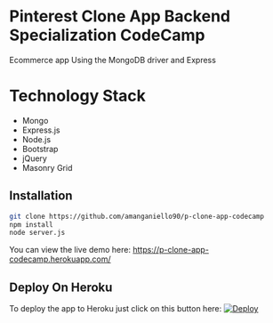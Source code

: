 # Pinterest Clone App Backend Specialization CodeCamp
Ecommerce app Using the MongoDB driver and Express

# Technology Stack
- Mongo
- Express.js
- Node.js
- Bootstrap
- jQuery
- Masonry Grid

## Installation
```bash
git clone https://github.com/amanganiello90/p-clone-app-codecamp
npm install
node server.js
```

You can view the live demo here: https://p-clone-app-codecamp.herokuapp.com/


## Deploy On Heroku

To deploy the app to Heroku just click on this button here: [![Deploy](https://www.herokucdn.com/deploy/button.svg)](https://heroku.com/deploy)
